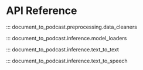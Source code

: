 # API Reference

::: document_to_podcast.preprocessing.data_cleaners

::: document_to_podcast.inference.model_loaders

::: document_to_podcast.inference.text_to_text

::: document_to_podcast.inference.text_to_speech
